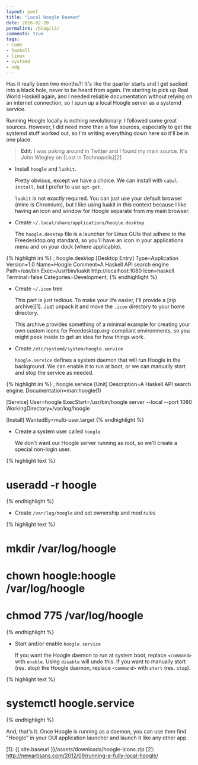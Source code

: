 ```yaml
---
layout: post
title: "Local Hoogle Daemon"
date: 2016-02-20
permalink: /blog/13/
comments: true
tags:
- code
- haskell
- linux
- systemd
- xdg
---
```


Has it really been two months?! It's like the quarter starts and I get
sucked into a black hole, never to be heard from again. I'm starting to
pick up Real World Haskell again, and I needed reliable documentation
without relying on an internet connection, so I spun up a local Hoogle
server as a systemd service.

<!--break-->

Running Hoogle locally is nothing revolutionary. I followed some great
sources. However, I did need more than a few sources, especially to get
the systemd stuff worked out, so I'm writing everything down here so
it'll be in one place.

> **Edit:** I was poking around in Twitter and I found my main source.
> It's John Wiegley on [Lost in Technopolis][2]

-   Install `hoogle` and `luakit`.

    Pretty obvious, except we have a choice. We can install with
    `cabal-install`, but I prefer to use `apt-get`.

    `luakit` is not exactly required. You can just use your default
    browser (mine is Chromium), but I like using luakit in this context
    because I like having an icon and window for Hoogle separate from my
    main browser.

-   Create `~/.local/share/applications/hoogle.desktop`

    The `hoogle.desktop` file is a launcher for Linux GUIs that adhere
    to the Freedesktop.org standard, so you'll have an icon in your
    applications menu and on your dock (where applicable).

{% highlight ini %}
; hoogle.desktop
[Desktop Entry]
Type=Application
Version=1.0
Name=Hoogle
Comment=A Haskell API search engine
Path=/usr/bin
Exec=/usr/bin/luakit http://localhost:1080
Icon=haskell
Terminal=false
Categories=Development;
{% endhighlight %}

-   Create `~/.icon` tree

    This part is just tedious. To make your life easier, I'll provide a
    [zip archive][1]. Just unpack it and move the `.icon`
    directory to your home directory.

    This archive provides something of a minimal example for creating
    your own custom icons for Freedesktop.org-compliant environments,
    so you might peek inside to get an idea for how things work.

-   Create `/etc/systemd/system/hoogle.service`

    `hoogle.service` defines a system daemon that will run Hoogle in the
    background. We can enable it to run at boot, or we can manually
    start and stop the service as needed.

{% highlight ini %}
; hoogle.service
[Unit]
Description=A Haskell API search engine.
Documentation=man:hoogle(1)

[Service]
User=hoogle
ExecStart=/usr/bin/hoogle server --local --port 1080
WorkingDirectory=/var/log/hoogle

[Install]
WantedBy=multi-user.target
{% endhighlight %}

-   Create a system user called `hoogle`

    We don't want our Hoogle server running as root, so we'll create a
    special non-login user.

{% highlight text %}
# useradd -r hoogle
{% endhighlight %}

-   Create `/var/log/hoogle` and set ownership and mod rules

{% highlight text %}
# mkdir /var/log/hoogle
# chown hoogle:hoogle /var/log/hoogle
# chmod 775 /var/log/hoogle
{% endhighlight %}

-   Start and/or enable `hoogle.service`

    If you want the Hoogle daemon to run at system boot, replace
    `<command>` with `enable`. Using `disable` will undo this. If you
    want to manually start (res. stop) the Hoogle daemon, replace
    `<command>` with `start` (res. `stop`).

{% highlight text %}
# systemctl <command> hoogle.service
{% endhighlight %}

And, that's it. Once Hoogle is running as a daemon, you can use
then find "Hoogle" in your GUI application launcher and launch it like
any other app.

  [1]: {{ site.baseurl }}/assets/downloads/hoogle-icons.zip
  [2]: http://newartisans.com/2012/09/running-a-fully-local-hoogle/
